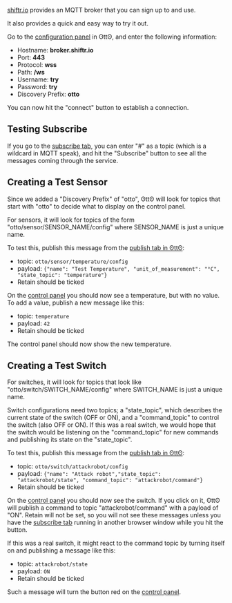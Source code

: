 
[shiftr.io](https://shiftr.io/) provides an MQTT broker that you can sign up to and use.

It also provides a quick and easy way to try it out.

Go to the [configuration panel](https://otto.zenly.xyz/identity) in ʘttʘ, and enter the following information:


* Hostname: **broker.shiftr.io**
* Port: **443**
* Protocol: **wss**
* Path: **/ws**
* Username: **try**
* Password: **try**
* Discovery Prefix: **otto**

You can now hit the "connect" button to establish a connection.

## Testing Subscribe

If you go to the [subscribe tab](https://otto.zenly.xyz/subscribe), you can enter "#" as a topic (which is a wildcard in MQTT speak), and hit the "Subscribe" button to see all the messages coming through the service.


## Creating a Test Sensor

Since we added a "Discovery Prefix" of "otto", ʘttʘ will look for topics that start with "otto" to decide what to display on the control panel.

For sensors, it will look for topics of the form "otto/sensor/SENSOR_NAME/config" where SENSOR_NAME is just a unique name.

To test this, publish this message from the [publish tab in ʘttʘ](https://otto.zenly.xyz/publish):

* topic: `otto/sensor/temperature/config`
* payload: `{"name": "Test Temperature", "unit_of_measurement": "°C", "state_topic": "temperature"}`
* Retain should be ticked

On the [control panel](https://otto.zenly.xyz/control) you should now see a temperature, but with no value. To add a value, publish a new message like this:

* topic: `temperature`
* payload: `42`
* Retain should be ticked

The control panel should now show the new temperature.

## Creating a Test Switch

For switches, it will look for topics that look like "otto/switch/SWITCH_NAME/config" where SWITCH_NAME is just a unique name.

Switch configurations need two topics; a "state_topic", which describes the current state of the switch (OFF or ON), and a "command_topic" to control the switch (also OFF or ON).  If this was a real switch, we would hope that the switch would be listening on the "command_topic" for new commands and publishing its state on the "state_topic".

To test this, publish this message from the  [publish tab in ʘttʘ](https://otto.zenly.xyz/publish):

* topic: `otto/switch/attackrobot/config`
* payload: `{"name": "Attack robot","state_topic": "attackrobot/state", "command_topic": "attackrobot/command"}`
* Retain should be ticked

On the [control panel](https://otto.zenly.xyz/control) you should now see the switch. If you click on it, ʘttʘ will publish a command to topic "attackrobot/command" with a payload of "ON".  Retain will not be set, so you will not see these messages unless you have the [subscribe tab](https://otto.zenly.xyz/subscribe) running in another browser window while you hit the button.

If this was a real switch, it might react to the command topic by turning itself on and publishing a message like this:

* topic: `attackrobot/state`
* payload: `ON`
* Retain should be ticked

Such a message will turn the button red on the [control panel](https://otto.zenly.xyz/control).
